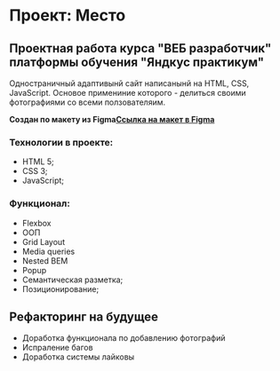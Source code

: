 # Проект: Место

## Проектная работа курса "ВЕБ разработчик" платформы обучения "Яндкус практикум"

Одностраничный адаптивынй сайт написанынй на HTML, CSS, JavaScript.
Основое примениние которого - делиться своими фотографиями со всеми ползователяим.

**Создан по макету из Figma[Ссылка на макет в Figma](https://www.figma.com/file/2cn9N9jSkmxD84oJik7xL7/JavaScript.-Sprint-4?node-id=0%3A1)**

### Технологии в проекте:
  * HTML 5;
  * CSS 3;
  * JavaScript;
### Функционал:
  * Flexbox
  * OOП
  * Grid Layout
  * Media queries
  * Nested BEM
  * Popup
  * Семантическая разметка;
  * Позиционирование;

## Рефакторинг на будущее
  * Доработка функционала по добавлению фотографий
  * Испраление багов
  * Доработка системы лайковы